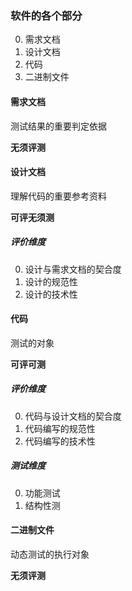 ### 软件的各个部分

0. 需求文档
0. 设计文档
0. 代码
0. 二进制文件

#### 需求文档

测试结果的重要判定依据

**无须评测**

#### 设计文档

理解代码的重要参考资料

**可评无须测**

##### 评价维度

0. 设计与需求文档的契合度
0. 设计的规范性
0. 设计的技术性

#### 代码

测试的对象

**可评可测**

##### 评价维度

0. 代码与设计文档的契合度
0. 代码编写的规范性
0. 代码编写的技术性

##### 测试维度

0. 功能测试
0. 结构性测

#### 二进制文件

动态测试的执行对象

**无须评测**
